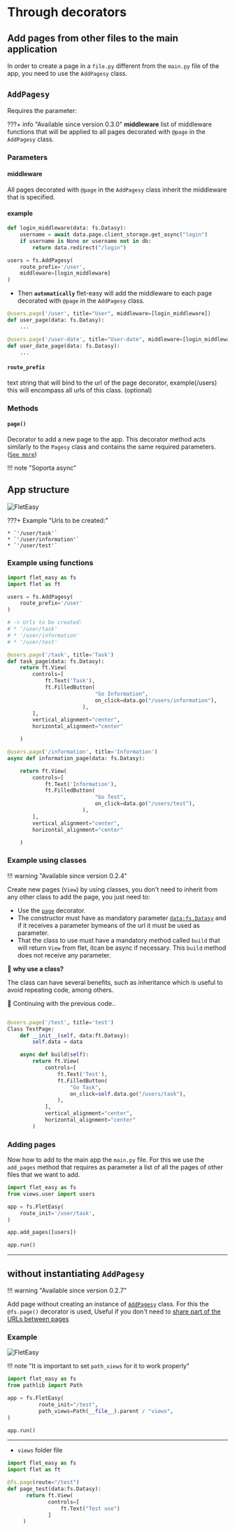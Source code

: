 # Through decorators

## Add pages from other files to the main application

In order to create a page in a `file.py` different from the `main.py` file of the app, you need to use the `AddPagesy` class.

## `AddPagesy`

Requires the parameter:

???+ info "Available since version 0.3.0"
    **middleware**
        list of middleware functions that will be applied to all pages decorated with `@page` in the `AddPagesy` class.

### Parameters

#### middleware

All pages decorated with `@page` in the `AddPagesy` class inherit the middleware that is specified.

#### example

```python hl_lines="1"
def login_middleware(data: fs.Datasy):
    username = await data.page.client_storage.get_async("login")
    if username is None or username not in db:
        return data.redirect("/login")
```

```python hl_lines="3"
users = fs.AddPagesy(
    route_prefix='/user',
    middleware=[login_middleware]
)
```

* Then **`automatically`** flet-easy will add the middleware to each page decorated with `@page` in the `AddPagesy` class.

```python
@users.page('/user', title="User", middleware=[login_middleware])
def user_page(data: fs.Datasy):
    ...

@users.page('/user-date', title="User-date", middleware=[login_middleware])
def user_date_page(data: fs.Datasy):
    ...
```

#### `route_prefix`

text string that will bind to the url of the page decorator, example(/users) this will encompass all urls of this class. (optional)

### Methods

#### `page()`

Decorator to add a new page to the app. This decorator method acts similarly to the `Pagesy` class and contains the same required parameters. ([`See more`](/flet-easy/0.2.0/add-pages/by-means-of-functions/#pagesy))

!!! note "Soporta async"

## App structure

![FletEasy](../assets/images/struct-views.png "App structure")

???+ Example "Urls to be created:"

    * `'/user/task'`
    * `'/user/information'`
    * `'/user/test'`

### **Example using functions**

```python title="user.py" hl_lines="4-6 13 15 28 31"
import flet_easy as fs
import flet as ft

users = fs.AddPagesy(
    route_prefix='/user'
)

# -> Urls to be created:
# * '/user/task'
# * '/user/information'
# * '/user/test'

@users.page('/task', title='Task')
def task_page(data: fs.Datasy):
    return ft.View(
        controls=[
            ft.Text('Task'),
            ft.FilledButton(
                            "Go Information",
                            on_click=data.go("/users/information"),
                        ),
        ],
        vertical_alignment="center",
        horizontal_alignment="center"

    )

@users.page('/information', title='Information')
async def information_page(data: fs.Datasy):

    return ft.View(
        controls=[
            ft.Text('Information'),
            ft.FilledButton(
                            "Go Test",
                            on_click=data.go("/users/test"),
                        ),
        ],
        vertical_alignment="center",
        horizontal_alignment="center"

    )
```

### **Example using classes**

!!! warning "Available since version 0.2.4"

Create new pages (`View`) by using classes, you don't need to inherit from any other class to add the page, you just need to:

* Use the [`page`](/flet-easy/0.2.0/how-to-use/#decorator-page) decorator.
* The constructor must have as mandatory parameter [`data:fs.Datasy`](/flet-easy/0.2.0/how-to-use/#datasy-data) and if it receives a parameter bymeans of the url it must be used as parameter.
* That the class to use must have a mandatory method called `build` that will return `View` from flet, itcan be async if necessary. This `build` method does not receive any parameter.

🤔 **why use a class?**

The class can have several benefits, such as inheritance which is useful to avoid repeating code, among others.

👀 Continuing with the previous code..

```python title="user.py" hl_lines="2 6"

@users.page('/test', title='test')
Class TestPage:
    def __init__(self, data:ft.Datasy):
        self.data = data

    async def build(self):
        return ft.View(
            controls=[
                ft.Text('Test'),
                ft.FilledButton(
                    "Go Task",
                    on_click=self.data.go("/users/task"),
                ),
            ],
            vertical_alignment="center",
            horizontal_alignment="center"
        )

```

### Adding pages

Now how to add to the main app the `main.py` file. For this we use the `add_pages` method that requires as parameter a list of all the pages of other files that we want to add.

```Python title="main.py" hl_lines="2 8"
import flet_easy as fs
from views.user import users

app = fs.FletEasy(
    route_init='/user/task',
)

app.add_pages([users])

app.run()
```

---

## without instantiating `AddPagesy`

!!! warning "Available since version 0.2.7"

Add page without creating an instance of [`AddPagesy`](/flet-easy/0.2.0/add-pages/through-decorators/#addpagesy) class. For this the `@fs.page()` decorator is used, Useful if you don't need to [share part of the URLs between pages](/flet-easy/0.2.0/add-pages/through-decorators/#app-structure)

### Example

![FletEasy](../assets/images/struct-views.png "App structure FletEasy")

!!! note "It is important to set `path_views` for it to work properly"

```python title="main.py" hl_lines="2 6"
import flet_easy as fs
from pathlib import Path

app = fs.FletEasy(
          route_init="/test",
          path_views=Path(__file__).parent / "views",
)

app.run()
```

---

* `views` folder file

```python title="user.py" hl_lines="2 6"
import flet_easy as fs
import flet as ft

@fs.page(route="/test")
def page_test(data:fs.Datasy):
      return ft.View(
             controls=[
                 ft.Text("Test use")
             ]
     )
```
